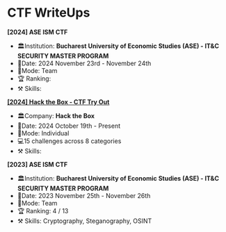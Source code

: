 # CTF WriteUps

**[2024] ASE ISM CTF** <br>
- 🏛️Institution: **Bucharest University of Economic Studies (ASE) - IT&C SECURITY MASTER PROGRAM**
- 📅Date: 2024 November 23rd - November 24th
- 💪Mode: Team
- 🏆 Ranking:
- ⚒️ Skills:

**[[2024] Hack the Box - CTF Try Out](https://github.com/Adriana-Giol/CTF-WriteUps/blob/main/%5B2024%5D%20Hack%20%20the%20Box%20-%20CTF%20Try%20Out/Documentation/Readme.md)** <br>
- 🏛️Company: **Hack the Box**
- 📅Date: 2024 October 19th - Present
- 💪Mode: Individual
- 💻15 challenges across 8 categories
- ⚒️ Skills:
  
**[2023] ASE ISM CTF** <br>
- 🏛️Institution: **Bucharest University of Economic Studies (ASE) - IT&C SECURITY MASTER PROGRAM**
- 📅Date: 2023 November 25th - November 26th
- 💪Mode: Team
- 🏆 Ranking: 4 / 13
- ⚒️ Skills: Cryptography, Steganography, OSINT
